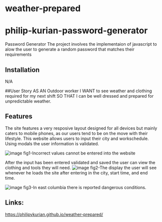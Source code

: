 # weather-prepared

# philip-kurian-password-generator
Password Generator
The project involves the implementaion of javascript to alow the user to generate a random password that matches their requirements

## Installation

N/A

##User Story
AS AN Outdoor worker
I WANT to see weather and clothing required for my next shift
SO THAT I can be well dressed and prepared for unpredictable weather.

## Features
The site features a very resposive layout designed for all devices but mainly caters to mobile phones, as our users tend to be on the move with their lifestyle.
This website allows users to input their city and workschedule. Using modals the user information is validated.

![image](https://user-images.githubusercontent.com/114792819/204135742-d77094cd-8075-444c-9ded-66e7ab5dd013.png)
fig1-Incorrect values cannot be entered into the website

After the input has been entered validated and saved the user can view the clothing and tools they will need.
![image](https://user-images.githubusercontent.com/114792819/204135868-9070151e-94cd-4901-bb75-07b478d50e83.png)
fig2-The display the user will see whenever he loads the site after entering in the city, start time, and end time.

![image](https://user-images.githubusercontent.com/114792819/204135959-e712081d-5fea-49a9-903a-854b7de3413c.png)
fig3-In east columbia there is reported dangerous conditions.


## Links:
https://philipvkurian.github.io/weather-prepared/

